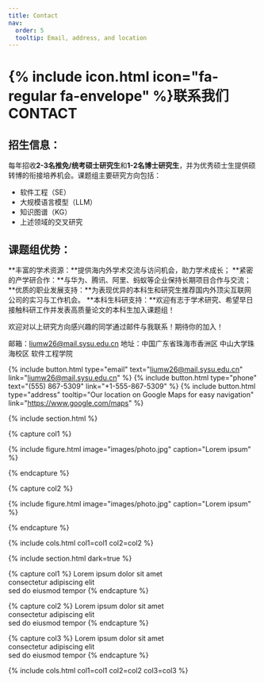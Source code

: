 ```yaml
---
title: Contact
nav:
  order: 5
  tooltip: Email, address, and location
---
```


# {% include icon.html icon="fa-regular fa-envelope" %}联系我们 CONTACT

## 招生信息：
每年招收**2-3名推免/统考硕士研究生**和**1-2名博士研究生**，并为优秀硕士生提供硕转博的衔接培养机会。课题组主要研究方向包括：
- 软件工程（SE）
- 大规模语言模型（LLM）
- 知识图谱（KG）
- 上述领域的交叉研究

## 课题组优势：
**丰富的学术资源：**提供海内外学术交流与访问机会，助力学术成长；
**紧密的产学研合作：**与华为、腾讯、阿里、蚂蚁等企业保持长期项目合作与交流；
**优质的职业发展支持：**为表现优异的本科生和研究生推荐国内外顶尖互联网公司的实习与工作机会。
**本科生科研支持：**欢迎有志于学术研究、希望早日接触科研工作并发表高质量论文的本科生加入课题组！

欢迎对以上研究方向感兴趣的同学通过邮件与我联系！期待你的加入！

邮箱：liumw26@mail.sysu.edu.cn
地址：中国广东省珠海市香洲区 中山大学珠海校区 软件工程学院

{%
  include button.html
  type="email"
  text="liumw26@mail.sysu.edu.cn"
  link="liumw26@mail.sysu.edu.cn"
%}
{%
  include button.html
  type="phone"
  text="(555) 867-5309"
  link="+1-555-867-5309"
%}
{%
  include button.html
  type="address"
  tooltip="Our location on Google Maps for easy navigation"
  link="https://www.google.com/maps"
%}

{% include section.html %}

{% capture col1 %}

{%
  include figure.html
  image="images/photo.jpg"
  caption="Lorem ipsum"
%}

{% endcapture %}

{% capture col2 %}

{%
  include figure.html
  image="images/photo.jpg"
  caption="Lorem ipsum"
%}

{% endcapture %}

{% include cols.html col1=col1 col2=col2 %}

{% include section.html dark=true %}

{% capture col1 %}
Lorem ipsum dolor sit amet  
consectetur adipiscing elit  
sed do eiusmod tempor
{% endcapture %}

{% capture col2 %}
Lorem ipsum dolor sit amet  
consectetur adipiscing elit  
sed do eiusmod tempor
{% endcapture %}

{% capture col3 %}
Lorem ipsum dolor sit amet  
consectetur adipiscing elit  
sed do eiusmod tempor
{% endcapture %}

{% include cols.html col1=col1 col2=col2 col3=col3 %}
